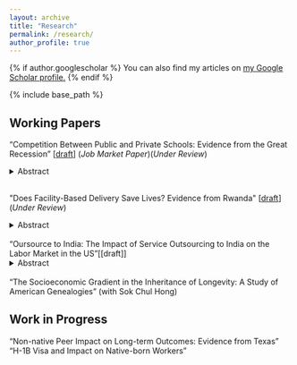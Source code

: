 ```yaml
---
layout: archive
title: "Research"
permalink: /research/
author_profile: true
---
```


{% if author.googlescholar %}
  You can also find my articles on <u><a href="{{author.googlescholar}}">my Google Scholar profile</a>.</u>
{% endif %}

{% include base_path %}

Working Papers
----
“Competition Between Public and Private Schools: Evidence from the Great Recession” [[draft](https://jiwonparkecon.github.io/files/jmp_jp_recent.pdf)] (*Job Market Paper*)(*Under Review*)
<details>
<summary>
Abstract
</summary>
<p>This paper asks whether funding for public schools affects parents' decision to send their children to private schools. In the wake of the Great Recession, funding for public K-12 education fell precipitously in the United States and stayed low for several years. Critically, states with greater historical reliance on state appropriations (rather than local or federal appropriations) and states with no income tax experienced larger cuts. These two features were set decades before the Great Recession, changed little over time, and do not predict other impacts of the Recession, such as unemployment, providing plausibly exogenous sources for variation in public school funding. I combine these two sources with the timing of the Great Recession to instrument for local public school funding. I find that students exposed to a $1,000 (9.0 percent) decrease in per-pupil funding are more likely to enroll in private schools by 0.48 to 0.59 percentage points (4.5 to 5.6 percent). I show further that the effect is strongest among high socioeconomic status students living in disadvantaged areas. These findings suggest that reductions in public school resources lead to greater inequality in education and negatively change student composition in public schools through school choice.</p>
</details>
<br>

"Does Facility-Based Delivery Save Lives? Evidence from Rwanda" [[draft](https://jiwonparkecon.github.io/files/rwanda-recent.pdf)] (*Under Review*)
<details>
<summary>
Abstract
</summary>
<p>In 2006, Rwanda initiated Facility-Based Childbirth Policy (FBCP) to promote facility-based child delivery (FBD) and prenatal care. This paper studies the effect of this reform on FBD and prenatal care utilization, and childhood mortality rates. To identify the causal effect, I utilize the geographical variation of FBD in the baseline period and the timing of the policy in a difference-in-difference framework. My estimates suggest that the health reform increased FBD and the number of prenatal visits by 10-14 percentage points and 0.11-0.16 times, respectively.  Next, I examine whether the health reform reduced childhood mortality rates. The reform has a substantial effect on infant (under one year) and child (under five years) mortality, 12 and 25 reductions per 1,000 live births, respectively. However, the overall reduction in newborn (seven days) neonatal (30 days) mortality is not statistically significant despite a large increase in FBD. The results are robust to using alternative definitions of treatment status. I show that other policy interventions like performance-based financing schemes can strengthen the treatment effect on newborn and neonatal mortality, implying the importance of multiple approaches to reduce mortality rates. </p>
</details>
<br>
“Oursource to India: The Impact of Service Outsourcing to India on the Labor Market in the US”[[draft]]
<details>
<summary>
Abstract
</summary>
<p> 
  </p>
</details>

<br>
“The Socioeconomic Gradient in the Inheritance of Longevity: A Study of American Genealogies” (with Sok Chul Hong)


Work in Progress
----
“Non-native Peer Impact on Long-term Outcomes: Evidence from Texas”
<br>
“H-1B Visa and Impact on Native-born Workers”

